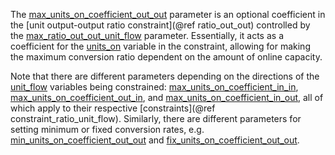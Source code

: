 The [max\_units\_on\_coefficient\_out\_out](@ref) parameter is an optional coefficient in the
[unit output-output ratio constraint](@ref ratio_out_out) controlled by the [max\_ratio\_out\_out\_unit\_flow](@ref) parameter.
Essentially, it acts as a coefficient for the [units\_on](@ref) variable in the constraint,
allowing for making the maximum conversion ratio dependent on the amount of online capacity.

Note that there are different parameters depending on the directions of the [unit\_flow](@ref) variables
being constrained: [max\_units\_on\_coefficient\_in\_in](@ref), [max\_units\_on\_coefficient\_out\_in](@ref), and
[max\_units\_on\_coefficient\_in\_out](@ref), all of which apply to their respective [constraints](@ref constraint_ratio_unit_flow).
Similarly, there are different parameters for setting minimum or fixed conversion rates, e.g. 
[min\_units\_on\_coefficient\_out\_out](@ref) and [fix\_units\_on\_coefficient\_out\_out](@ref).